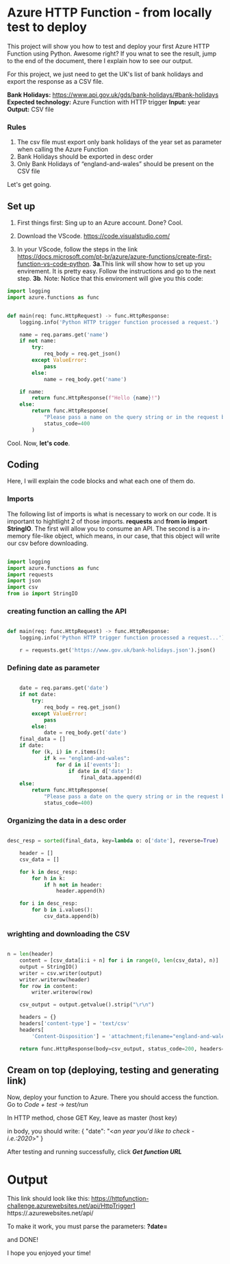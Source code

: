 # Azure HTTP Function - from locally test to deploy

This project will show you how to test and deploy your first Azure HTTP Function using Python. Awesome right?
If you wnat to see the result, jump to the end of the document, there I explain how to see our output.

For this project, we just need to get the UK's list of bank holidays and export the response as a CSV file.

**Bank Holidays:** https://www.api.gov.uk/gds/bank-holidays/#bank-holidays
**Expected technology:** Azure Function with HTTP trigger
**Input:** year
**Output:** CSV file


### Rules

1. The csv file must export only bank holidays of the year set as parameter when calling the Azure Function
2. Bank Holidays should be exported in desc order
3. Only Bank Holidays of “england-and-wales” should be present on the CSV file

Let's get going. 

## Set up

1. First things first: Sing up to an Azure account. Done? Cool.

2. Download the VScode. <https://code.visualstudio.com/>

3. In your VScode, follow the steps in the link <https://docs.microsoft.com/pt-br/azure/azure-functions/create-first-function-vs-code-python>. 
**3a**.This link will show how to set up you envirement. It is pretty easy. Follow the instructions and go to the next step.
**3b**. Note: Notice that this enviroment will give you this code:
```Python
import logging
import azure.functions as func


def main(req: func.HttpRequest) -> func.HttpResponse:
    logging.info('Python HTTP trigger function processed a request.')

    name = req.params.get('name')
    if not name:
        try:
            req_body = req.get_json()
        except ValueError:
            pass
        else:
            name = req_body.get('name')

    if name:
        return func.HttpResponse(f"Hello {name}!")
    else:
        return func.HttpResponse(
            "Please pass a name on the query string or in the request body",
            status_code=400
        )
```

Cool. Now, **let's code**.

## Coding

Here, I will explain the code blocks and what each one of them do.

### Imports

The following list of imports is what is necessary to work on our code.
It is important to hightlight 2 of those imports. **requests** and **from io import StringIO**. The first will allow you to consume an API. The second is a in-memory file-like object, which means, in our case, that this object will write our csv before downloading.

```Python

import logging
import azure.functions as func
import requests
import json
import csv
from io import StringIO

```

### creating function an calling the API

```Python

def main(req: func.HttpRequest) -> func.HttpResponse:
    logging.info('Python HTTP trigger function processed a request...')

    r = requests.get('https://www.gov.uk/bank-holidays.json').json()

```

### Defining date as parameter

```Python

    date = req.params.get('date')
    if not date:
        try:
            req_body = req.get_json()
        except ValueError:
            pass
        else:
            date = req_body.get('date')
    final_data = []
    if date:
        for (k, i) in r.items():
            if k == "england-and-wales":
                for d in i['events']:
                    if date in d['date']:
                        final_data.append(d)
    else:
        return func.HttpResponse(
            "Please pass a date on the query string or in the request body",
            status_code=400)

```
### Organizing the data in a desc order

```python

desc_resp = sorted(final_data, key=lambda o: o['date'], reverse=True)

    header = []
    csv_data = []

    for k in desc_resp:
        for h in k:
            if h not in header:
                header.append(h)

    for i in desc_resp:
        for b in i.values():
            csv_data.append(b)

```

### wrighting and downloading the CSV

```python 

n = len(header)
    content = [csv_data[i:i + n] for i in range(0, len(csv_data), n)]
    output = StringIO()
    writer = csv.writer(output)
    writer.writerow(header)
    for row in content:
        writer.writerow(row)

    csv_output = output.getvalue().strip("\r\n")

    headers = {}
    headers['content-type'] = 'text/csv'
    headers[
        'Content-Disposition'] = 'attachment;filename="england-and-wales_bank_holidays.csv"'

    return func.HttpResponse(body=csv_output, status_code=200, headers=headers)
```

## Cream on top (deploying, testing and generating link)

Now, deploy your function to Azure. 
There you should access the function.
Go to *Code + test* -> *test/run*

In HTTP method, chose GET
Key, leave as master (host key)

in body, you should write:
{
  "date": "<*an year you'd like to check - i.e.:2020*>"
}

After testing and running successfully, click ***Get function URL***

# Output

This link should look like this: https://httpfunction-challenge.azurewebsites.net/api/HttpTrigger1
https://<project name>.azurewebsites.net/api/<function name>

To make it work, you must parse the parameters: **?date=<year>**

and DONE!

I hope you enjoyed your time!
